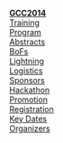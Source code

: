 <div class="alert alert-info float-right text-center trim-p">

[**GCC2014**](/events/gcc2014/)  
[Training](/events/gcc2014/training-day)  
[Program](/events/gcc2014/program)  
[Abstracts](/events/gcc2014/abstracts)  
[BoFs](/events/gcc2014/bofs)  
[Lightning](/events/gcc2014/lightning)  
[Logistics](/events/gcc2014/logistics)  
[Sponsors](/events/gcc2014/sponsor-exhibit)  
[Hackathon](/events/gcc2014/hackathon)  
[Promotion](/events/gcc2014/promotion)  
[Registration](/events/gcc2014/register)  
[Key Dates](/events/gcc2014/key-dates)  
[Organizers](/events/gcc2014/organizers)  

</div>


